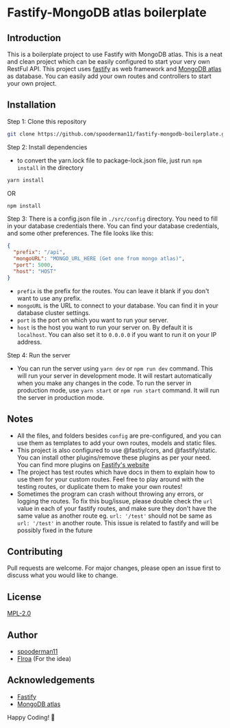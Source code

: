 # Fastify-MongoDB atlas boilerplate

## Introduction

This is a boilerplate project to use Fastify with MongoDB atlas. This is a neat and clean project which can be easily configured to start your very own RestFul API. This project uses [fastify](https://www.fastify.dev/) as web framework and [MongoDB atlas](https://www.mongodb.com/cloud/atlas) as database. You can easily add your own routes and controllers to start your own project.

## Installation

Step 1: Clone this repository

```bash
git clone https://github.com/spooderman11/fastify-mongodb-boilerplate.git
```

Step 2: Install dependencies

- to convert the yarn.lock file to package-lock.json file, just run `npm install` in the directory

```bash
yarn install
```

OR

```bash
npm install
```

Step 3: There is a config.json file in `./src/config` directory. You need to fill in your database credentials there. You can find your database credentials, and some other preferences. The file looks like this:

```json
{
  "prefix": "/api",
  "mongoURL": "MONGO_URL_HERE (Get one from mongo atlas)",
  "port": 5000,
  "host": "HOST"
}
```

- `prefix` is the prefix for the routes. You can leave it blank if you don't want to use any prefix.
- `mongoURL` is the URL to connect to your database. You can find it in your database cluster settings.
- `port` is the port on which you want to run your server.
- `host` is the host you want to run your server on. By default it is `localhost`. You can also set it to `0.0.0.0` if you want to run it on your IP address.

Step 4: Run the server

- You can run the server using `yarn dev` or `npm run dev` command. This will run your server in development mode. It will restart automatically when you make any changes in the code. To run the server in production mode, use `yarn start` or `npm run start` command. It will run the server in production mode.

## Notes

- All the files, and folders besides `config` are pre-configured, and you can use them as templates to add your own routes, models and static files.
- This project is also configured to use @fastiy/cors, and @fastify/static. You can install other plugins/remove these plugins as per your need. You can find more plugins on [Fastify's website](https://fastify.dev/ecosystem/)
- The project has test routes which have docs in them to explain how to use them for your custom routes. Feel free to play around with the testing routes, or duplicate them to make your own routes!
- Sometimes the program can crash without throwing any errors, or logging the routes. To fix this bug/issue, please double check the `url` value in each of your fastify routes, and make sure they don't have the same value as another route eg. `url: '/test'` should not be same as `url: '/test'` in another route. This issue is related to fastify and will be possibly fixed in the future

## Contributing

Pull requests are welcome. For major changes, please open an issue first to discuss what you would like to change.

## License

[MPL-2.0](https://choosealicense.com/licenses/mpl-2.0/)

## Author

- [spooderman11](https://github.com/spooderman11)
- [Flroa](https://github.com/Flroa) (For the idea)

## Acknowledgements

- [Fastify](https://www.fastify.dev/)
- [MongoDB atlas](https://www.mongodb.com/cloud/atlas)

Happy Coding! 🎉
